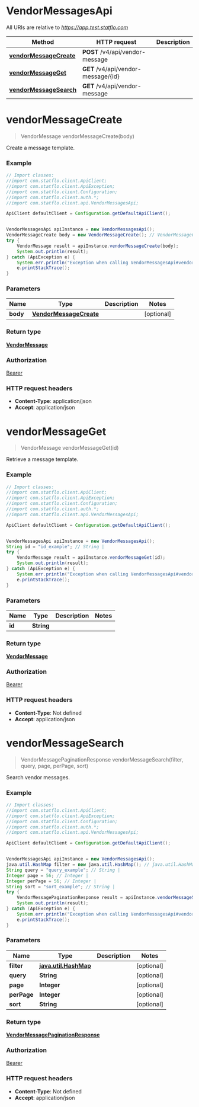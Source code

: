 # VendorMessagesApi

All URIs are relative to *https://app.test.statflo.com*

Method | HTTP request | Description
------------- | ------------- | -------------
[**vendorMessageCreate**](VendorMessagesApi.md#vendorMessageCreate) | **POST** /v4/api/vendor-message | 
[**vendorMessageGet**](VendorMessagesApi.md#vendorMessageGet) | **GET** /v4/api/vendor-message/{id} | 
[**vendorMessageSearch**](VendorMessagesApi.md#vendorMessageSearch) | **GET** /v4/api/vendor-message | 

<a name="vendorMessageCreate"></a>
# **vendorMessageCreate**
> VendorMessage vendorMessageCreate(body)



Create a message template.

### Example
```java
// Import classes:
//import com.statflo.client.ApiClient;
//import com.statflo.client.ApiException;
//import com.statflo.client.Configuration;
//import com.statflo.client.auth.*;
//import com.statflo.client.api.VendorMessagesApi;

ApiClient defaultClient = Configuration.getDefaultApiClient();


VendorMessagesApi apiInstance = new VendorMessagesApi();
VendorMessageCreate body = new VendorMessageCreate(); // VendorMessageCreate | 
try {
    VendorMessage result = apiInstance.vendorMessageCreate(body);
    System.out.println(result);
} catch (ApiException e) {
    System.err.println("Exception when calling VendorMessagesApi#vendorMessageCreate");
    e.printStackTrace();
}
```

### Parameters

Name | Type | Description  | Notes
------------- | ------------- | ------------- | -------------
 **body** | [**VendorMessageCreate**](VendorMessageCreate.md)|  | [optional]

### Return type

[**VendorMessage**](VendorMessage.md)

### Authorization

[Bearer](../README.md#Bearer)

### HTTP request headers

 - **Content-Type**: application/json
 - **Accept**: application/json

<a name="vendorMessageGet"></a>
# **vendorMessageGet**
> VendorMessage vendorMessageGet(id)



Retrieve a message template.

### Example
```java
// Import classes:
//import com.statflo.client.ApiClient;
//import com.statflo.client.ApiException;
//import com.statflo.client.Configuration;
//import com.statflo.client.auth.*;
//import com.statflo.client.api.VendorMessagesApi;

ApiClient defaultClient = Configuration.getDefaultApiClient();


VendorMessagesApi apiInstance = new VendorMessagesApi();
String id = "id_example"; // String | 
try {
    VendorMessage result = apiInstance.vendorMessageGet(id);
    System.out.println(result);
} catch (ApiException e) {
    System.err.println("Exception when calling VendorMessagesApi#vendorMessageGet");
    e.printStackTrace();
}
```

### Parameters

Name | Type | Description  | Notes
------------- | ------------- | ------------- | -------------
 **id** | **String**|  |

### Return type

[**VendorMessage**](VendorMessage.md)

### Authorization

[Bearer](../README.md#Bearer)

### HTTP request headers

 - **Content-Type**: Not defined
 - **Accept**: application/json

<a name="vendorMessageSearch"></a>
# **vendorMessageSearch**
> VendorMessagePaginationResponse vendorMessageSearch(filter, query, page, perPage, sort)



Search vendor messages.

### Example
```java
// Import classes:
//import com.statflo.client.ApiClient;
//import com.statflo.client.ApiException;
//import com.statflo.client.Configuration;
//import com.statflo.client.auth.*;
//import com.statflo.client.api.VendorMessagesApi;

ApiClient defaultClient = Configuration.getDefaultApiClient();


VendorMessagesApi apiInstance = new VendorMessagesApi();
java.util.HashMap filter = new java.util.HashMap(); // java.util.HashMap | 
String query = "query_example"; // String | 
Integer page = 56; // Integer | 
Integer perPage = 56; // Integer | 
String sort = "sort_example"; // String | 
try {
    VendorMessagePaginationResponse result = apiInstance.vendorMessageSearch(filter, query, page, perPage, sort);
    System.out.println(result);
} catch (ApiException e) {
    System.err.println("Exception when calling VendorMessagesApi#vendorMessageSearch");
    e.printStackTrace();
}
```

### Parameters

Name | Type | Description  | Notes
------------- | ------------- | ------------- | -------------
 **filter** | [**java.util.HashMap**](.md)|  | [optional]
 **query** | **String**|  | [optional]
 **page** | **Integer**|  | [optional]
 **perPage** | **Integer**|  | [optional]
 **sort** | **String**|  | [optional]

### Return type

[**VendorMessagePaginationResponse**](VendorMessagePaginationResponse.md)

### Authorization

[Bearer](../README.md#Bearer)

### HTTP request headers

 - **Content-Type**: Not defined
 - **Accept**: application/json


